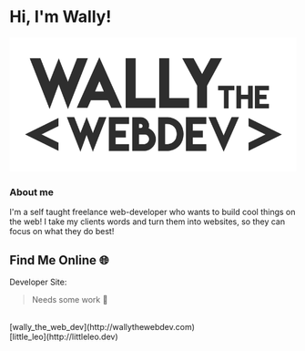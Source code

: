 # Hi, I'm Wally! 

![wally the web dev logo](img/dark-logo.png)

### About me 
I'm a self taught freelance web-developer who wants to build cool things on the web! 
I take my clients words and turn them into websites, so they can focus on what they do best!

## Find Me Online :globe_with_meridians:

Developer Site:
<br>
> Needs some
> work :hear_no_evil:
<br>
[wally_the_web_dev](http://wallythewebdev.com)

<br>
[little_leo](http://littleleo.dev)


